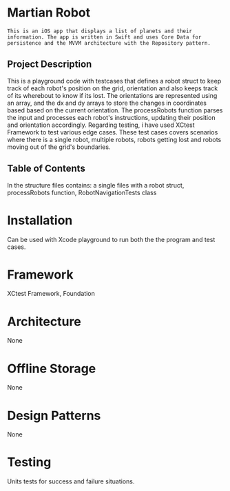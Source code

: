 # Martian Robot

    This is an iOS app that displays a list of planets and their information. The app is written in Swift and uses Core Data for persistence and the MVVM architecture with the Repository pattern.

## Project Description 

This is a playground code with testcases that defines a robot struct to keep track of each robot's position on the grid, orientation and also keeps track
of its wherebout to know if its lost. The orientations are represented using an array, and the dx and dy arrays to store the changes in coordinates based 
based on the current orientation. The processRobots function parses the input and processes each robot's instructions, updating their position and 
orientation accordingly.
Regarding testing, i have used XCtest Framework to test various edge cases. These test cases covers scenarios where there is a single robot, multiple robots,
robots getting lost and robots moving out of the grid's boundaries.

## Table of Contents

In the structure files contains: a single files with a robot struct, processRobots function,  RobotNavigationTests class


# Installation
Can be used with Xcode playground to run both the the program and test cases.

# Framework
XCtest Framework, Foundation 

# Architecture
None

# Offline Storage
None

# Design Patterns
None

# Testing
Units tests for success and failure situations.

